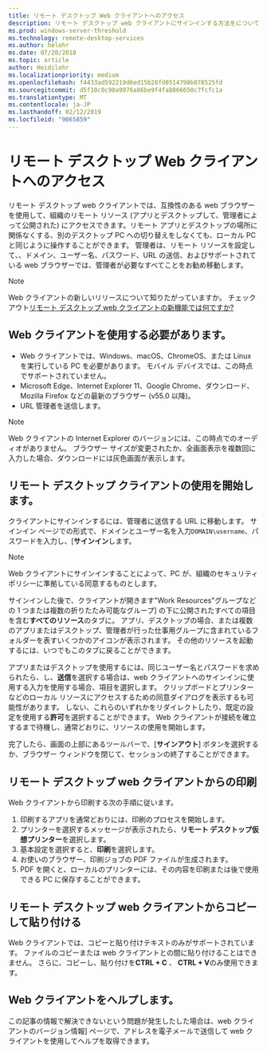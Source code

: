 ```yaml
---
title: リモート デスクトップ Web クライアントへのアクセス
description: リモート デスクトップ web クライアントにサインインする方法をについて説明します。
ms.prod: windows-server-threshold
ms.technology: remote-desktop-services
ms.author: helohr
ms.date: 07/20/2018
ms.topic: article
author: Heidilohr
ms.localizationpriority: medium
ms.openlocfilehash: f4433ad592219d6ed15b28fd0514790b078525fd
ms.sourcegitcommit: d5f10c0c98a9976a86be9f4fa8866650c7fcfc1a
ms.translationtype: MT
ms.contentlocale: ja-JP
ms.lasthandoff: 02/12/2019
ms.locfileid: "9065859"
---
```

# リモート デスクトップ Web クライアントへのアクセス

リモート デスクトップ web クライアントでは、互換性のある web ブラウザーを使用して、組織のリモート リソース (アプリとデスクトップして、管理者によって公開された) にアクセスできます。リモート アプリとデスクトップの場所に関係なくする、別のデスクトップ PC への切り替えをしなくても、ローカル PC と同じように操作することができます。 管理者は、リモート リソースを設定して、、ドメイン、ユーザー名、パスワード、URL の送信、およびサポートされている web ブラウザーでは、管理者が必要なすべてことをお勧め移動します。

>[!NOTE]
>Web クライアントの新しいリリースについて知りたがっていますか。 チェック アウト[リモート デスクトップ web クライアントの新機能では何ですか?](web-client-whatsnew.md)

## Web クライアントを使用する必要があります。

* Web クライアントでは、Windows、macOS、ChromeOS、または Linux を実行している PC を必要があります。 モバイル デバイスでは、この時点でサポートされていません。
* Microsoft Edge、Internet Explorer 11、Google Chrome、ダウンロード、Mozilla Firefox などの最新のブラウザー (v55.0 以降)。
* URL 管理者を送信します。

>[!NOTE]
>Web クライアントの Internet Explorer のバージョンには、この時点でのオーディオがありません。
>ブラウザー サイズが変更されたか、全画面表示を複数回に入力した場合、ダウンロードには灰色画面が表示します。

## リモート デスクトップ クライアントの使用を開始します。

クライアントにサインインするには、管理者に送信する URL に移動します。 サインイン ページでの形式で、ドメインとユーザー名を入力```DOMAIN\username```、パスワードを入力し、[**サインイン**します。

>[!NOTE]
>Web クライアントにサインインすることによって、PC が、組織のセキュリティ ポリシーに準拠している同意するものとします。

サインインした後で、クライアントが開きます"Work Resources"グループなどの 1 つまたは複数の折りたたみ可能なグループ] の下に公開されたすべての項目を含む**すべてのリソース**のタブに。 アプリ、デスクトップの場合、または複数のアプリまたはデスクトップ、管理者が行った仕事用グループに含まれているフォルダーを表すいくつかのアイコンが表示されます。 その他のリソースを起動するには、いつでもこのタブに戻ることができます。

アプリまたはデスクトップを使用するには、同じユーザー名とパスワードを求められたら、し、**送信**を選択する場合は、web クライアントへのサインインに使用する入力を使用する場合、項目を選択します。 クリップボードとプリンターなどのローカル リソースにアクセスするための同意ダイアログを表示するも可能性があります。 しない、これらのいずれかをリダイレクトしたり、既定の設定を使用する**許可**を選択することができます。 Web クライアントが接続を確立するまで待機し、通常どおりに、リソースの使用を開始します。

完了したら、画面の上部にあるツールバーで、[**サインアウト**] ボタンを選択するか、ブラウザー ウィンドウを閉じて、セッションの終了することができます。

## リモート デスクトップ web クライアントからの印刷

Web クライアントから印刷する次の手順に従います。

1. 印刷するアプリを通常どおりには、印刷のプロセスを開始します。
2. プリンターを選択するメッセージが表示されたら、**リモート デスクトップ仮想プリンター**を選択します。
3. 基本設定を選択すると、**印刷**を選択します。
4. お使いのブラウザー、印刷ジョブの PDF ファイルが生成されます。
5. PDF を開くと、ローカルのプリンターには、その内容を印刷または後で使用できる PC に保存することができます。

## リモート デスクトップ web クライアントからコピーして貼り付ける

Web クライアントでは、コピーと貼り付けテキストのみがサポートされています。 ファイルのコピーまたは web クライアントとの間に貼り付けることはできません。 さらに、コピーし、貼り付けを**CTRL + C** 、 **CTRL + V**のみ使用できます。

## Web クライアントをヘルプします。

この記事の情報で解決できないという問題が発生したした場合は、web クライアントのバージョン情報] ページで、アドレスを電子メールで送信して web クライアントを使用してヘルプを取得できます。